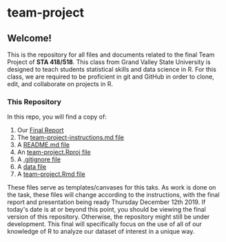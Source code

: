 # team-project

## Welcome!

This is the repository for all files and documents related to the final Team Project of **STA 418/518**. This class from Grand Valley State University is designed to teach students statistical skills and data science in R. For this class, we are required to be proficient in git and GitHub in order to clone, edit, and collaborate on projects in R.

### This Repository

In this repo, you will find a copy of:

1. Our [Final Report](https://github.com/Ethan37/R-Group-Project_Copy/blob/master/Final-Report.md)
2. The [team-project-instructions.md file](https://github.com/Ethan37/R-Group-Project_Copy/blob/master/team-project-instructions.md)
3. A [README.md file](https://github.com/Ethan37/R-Group-Project_Copy/blob/master/README.md) 
4. An [team-project.Rproj file](https://github.com/Ethan37/R-Group-Project_Copy/blob/master/team-project.Rproj)
5. A [.gitignore file](https://github.com/Ethan37/R-Group-Project_Copy/blob/master/.gitignore)
6. A [data file](https://github.com/Ethan37/R-Group-Project_Copy/tree/master/data)
7. A [team-project.Rmd file](https://github.com/Ethan37/R-Group-Project_Copy/blob/master/team-project.Rmd)

These files serve as templates/canvases for this taks. As work is done on the task, these files will change according to the instructions, with the final report and presentation being ready Thursday December 12th 2019. If today's date is at or beyond this point, you should be viewing the final version of this repository. Otherwise, the repository might still be under development. This final will specifically focus on the use of all of our knowledge of R to analyze our dataset of interest in a unique way.
